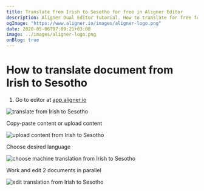 ```yaml
---
title: Translate from Irish to Sesotho for free in Aligner Editor
description: Aligner Dual Editor Tutorial. How to translate for free from Irish to Sesotho. Aligner is multilingual document management platform. 
ogImage: "https://www.aligner.io/images/aligner-logo.png"
date: 2020-05-06T07:09:21+03:00
image: ../images/aligner-logo.png
onBlog: true
---
```


# How to translate document from Irish to Sesotho

1. Go to editor at [app.aligner.io](https://app.aligner.io "Aligner App web page")

![translate from Irish to Sesotho](../aligner-blank-editor.png "translate from Irish to Sesotho")

Copy-paste content or upload content

![upload content from Irish to Sesotho](../aligner-uploaded-document.png "upload content from Irish to Sesotho")

Choose desired language

![choose machine translation from Irish to Sesotho](../aligner-language-dropdown.png "choose machine translation from Irish to Sesotho")

Work and edit 2 documents in parallel

![edit translation from Irish to Sesotho](../aligner-double-sitded-editor.png "edit translation from Irish to Sesotho")

